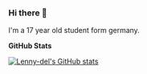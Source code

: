 ### Hi there 👋
I'm a 17 year old student form germany.


**GitHub Stats**

[![Lenny-del's GitHub stats](https://github-readme-stats.vercel.app/api?username=lenny-del&count_private=true&show_icons=true&show_icons=true&theme=dark)](https://github.com/anuraghazra/github-readme-stats)
